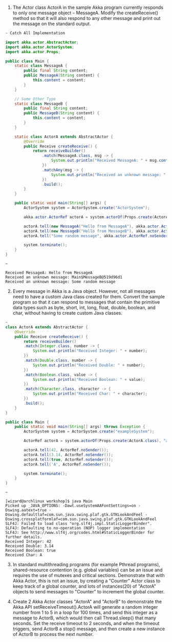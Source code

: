 1. The Actor class ActorA in the sample Akka program currently responds to only one message object – MessageA.
Modify the createReceive() method so that it will also respond to any other message and print out the message
on the standard output.

```java
~ Catch All Implementation

import akka.actor.AbstractActor;
import akka.actor.ActorSystem;
import akka.actor.Props;

public class Main {
    static class MessageA {
        public final String content;
        public MessageA(String content) {
            this.content = content;
        }
    }

    // Some Other Type
    static class MessageB {
        public final String content;
        public MessageB(String content) {
            this.content = content;
        }
    }

    static class ActorA extends AbstractActor {
        @Override
        public Receive createReceive() {
            return receiveBuilder()
                .match(MessageA.class, msg -> {
                    System.out.println("Received MessageA: " + msg.content);
                })
                .matchAny(msg -> {
                    System.out.println("Received an unknown message: " + msg);
                })
                .build();
        }
    }

    public static void main(String[] args) {
        ActorSystem system = ActorSystem.create("ActorSystem");

        akka.actor.ActorRef actorA = system.actorOf(Props.create(ActorA.class), "actorA");

        actorA.tell(new MessageA("Hello from MessageA"), akka.actor.ActorRef.noSender());
        actorA.tell(new MessageB("Hello from MessageB"), akka.actor.ActorRef.noSender());
        actorA.tell("Some random message", akka.actor.ActorRef.noSender());

        system.terminate();
    }
}
```
```
~

Received MessageA: Hello from MessageA
Received an unknown message: Main$MessageB@519d96d1
Received an unknown message: Some random message

```

2. Every message in Akka is a Java object. However, not all messages need to have a custom Java class created for them. Convert the sample program so that it can respond to messages that contain the primitive data types such as byte, short, int, long, float, double, boolean, and char, without having to create custom Java classes.

```java
~
class ActorA extends AbstractActor {
    @Override
    public Receive createReceive() {
        return receiveBuilder()
        .match(Integer.class, number -> {
            System.out.println("Received Integer: " + number);
        })
        .match(Double.class, number -> {
            System.out.println("Received Double: " + number);
        })
        .match(Boolean.class, value -> {
            System.out.println("Received Boolean: " + value);
        })
        .match(Character.class, character -> {
            System.out.println("Received Char: " + character);
        })
        .build();
    }
}

public class Main {
    public static void main(String[] args) throws Exception {
        ActorSystem system = ActorSystem.create("exampleSystem");

        ActorRef actorA = system.actorOf(Props.create(ActorA.class), "actorA");

        actorA.tell(42, ActorRef.noSender());        
        actorA.tell(3.14, ActorRef.noSender());      
        actorA.tell(true, ActorRef.noSender());      
        actorA.tell('A', ActorRef.noSender());       

        system.terminate();
    }
}
```
```
~

[wizard@archlinux workshop]$ java Main
Picked up _JAVA_OPTIONS: -Dawt.useSystemAAFontSettings=on -Dswing.aatext=true -Dswing.defaultlaf=com.sun.java.swing.plaf.gtk.GTKLookAndFeel -Dswing.crossplatformlaf=com.sun.java.swing.plaf.gtk.GTKLookAndFeel
SLF4J: Failed to load class "org.slf4j.impl.StaticLoggerBinder".
SLF4J: Defaulting to no-operation (NOP) logger implementation
SLF4J: See http://www.slf4j.org/codes.html#StaticLoggerBinder for further details.
Received Integer: 42
Received Double: 3.14
Received Boolean: true
Received Char: A

```
3. In standard multithreading programs (for example Pthread programs), shared-resource contention (e.g. global variables) can be an issue and requires the use of mutexes and critical sections. Demonstrate that with Akka Actor, this is not an issue, by creating a "Counter" Actor class to keep track of a global counter, and lots of instances(20) of "ActorA" objects to send messages to "Counter" to increment the global counter.


4. Create 2 Akka Actor classes "ActorA" and "ActorB" to demonstrate the Akka API setReceiveTimeout().ActorA will generate a random integer number from 1 to 5 in a loop for 100 times, and send this integer as a message to ActorB, which would then call Thread.sleep() that many seconds. Set the receive timeout to 2 seconds, and when the timeout triggers, send ActorB a stop() message, and then create a new instance of ActorB to process the next number.
